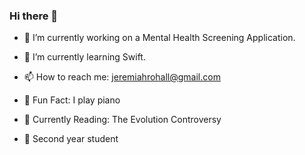 ### Hi there 👋

- 🔭 I’m currently working on a Mental Health Screening Application. 

- 🌱 I’m currently learning Swift.

- 📫 How to reach me: jeremiahrohall@gmail.com

- 🎹 Fun Fact: I play piano

- 📖 Currently Reading: The Evolution Controversy

- 🏫 Second year student
